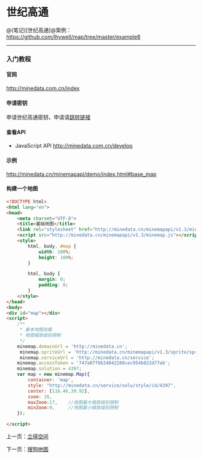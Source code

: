 世纪高通
====================

@(笔记)[世纪高通]@案例：https://github.com/lhywell/map/tree/master/example8

-------------------

### 入门教程

#### 官网
http://minedata.com.cn/index

#### 申请密钥
申请世纪高通密钥，申请请[跳转链接](http://minedata.com.cn/user/token)

#### 查看API
- JavaScript API
http://minedata.com.cn/develop

#### 示例
http://minedata.cn/minemapapi/demo/index.html#base_map

#### 构建一个地图

```html
<!DOCTYPE html>
<html lang="en">
<head>
    <meta charset="UTF-8">
    <title>基础地图</title>
    <link rel="stylesheet" href="http://minedata.cn/minemapapi/v1.3/minemap.css">
    <script src="http://minedata.cn/minemapapi/v1.3/minemap.js"></script>
    <style>
        html, body, #map {
            width: 100%;
            height: 100%;
        }

        html, body {
            margin: 0;
            padding: 0;
        }
    </style>
</head>
<body>
<div id="map"></div>
<script>
    /**
     * 基本地图加载
     * 地图缩放级别限制
     */
    minemap.domainUrl = 'http://minedata.cn';
	 minemap.spriteUrl = 'http://minedata.cn/minemapapi/v1.3/sprite/sprite';
	 minemap.serviceUrl = 'http://minedata.cn/service';
    minemap.accessToken = '747a87f6b24042288cec954b022d77ab';
    minemap.solution = 4397;
    var map = new minemap.Map({
        container: 'map',
        style: "http://minedata.cn/service/solu/style/id/4397",
        center: [116.46,39.92],
        zoom: 16,
        maxZoom:17,    //地图最大缩放级别限制
        minZoom:9,     //地图最小缩放级别限制
    });

</script>
```

上一页：[立得空间](https://github.com/lhywell/map/blob/master/1.4README.md)

下一页：[搜狗地图](https://github.com/lhywell/map/blob/master/1.6README.md)